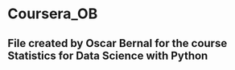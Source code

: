 # Coursera_OB

## File created by Oscar Bernal for the course Statistics for Data Science with Python
